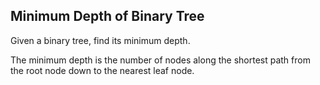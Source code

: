 

Minimum Depth of Binary Tree 
---

Given a binary tree, find its minimum depth.

The minimum depth is the number of nodes along the shortest path from the root node down to the nearest leaf node.

